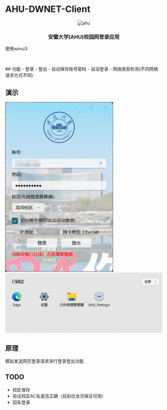 # AHU-DWNET-Client
<p align="center">
<img src="https://github.com/MoeclubM/AHU-DWNET-Client/raw/master/readmeassets/logo.png?raw=true" width="200" alt="ahu"/>
</p>
<h3 align="center">安徽大学(AHU)校园网登录应用</h3>
使用winui3
<p align="center">
<img src="https://img.shields.io/github/v/release/MoeclubM/AHU-DWNET-Client" alt="">
<img src="https://img.shields.io/github/issues/MoeclubM/AHU-DWNET-Client?color=rgb%2877%20199%20166%29" alt="">
<img src="https://img.shields.io/github/downloads/MoeclubM/AHU-DWNET-Client/total?color=ea8f14&label=users" alt="">
<img src="https://img.shields.io/github/license/MoeclubM/AHU-DWNET-Client" alt="">
</p>
##  功能
- 登录
- 登出
- 自动保存账号密码
- 自动登录
- 网络类型检测(不同网络请求方式不同)

##  演示

![alt text](/readmeassets/244d1dda96903067f8db324581d4254d.png)
![alt text](/readmeassets/{68D2FD9D-4615-48AC-B717-BE2A7A08AC62}.png)

## 原理
模拟发送网页登录请求进行登录登出功能

## TODO
- 校区保存
- 验证校区AC名是否正确（目前仅龙河保证可用）
- 回车登录
